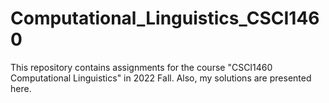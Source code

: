 # Computational_Linguistics_CSCI1460
This repository contains assignments for the course "CSCI1460 Computational Linguistics" in 2022 Fall. Also, my solutions are presented here.
